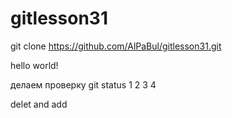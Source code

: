 # gitlesson31

git clone https://github.com/AlPaBul/gitlesson31.git

hello world!

делаем проверку git status
1
2
3
4

delet and add


